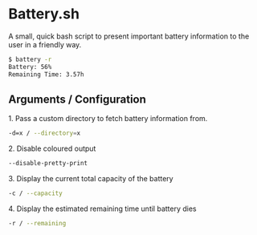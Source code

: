 Battery.sh
===
A small, quick bash script to present important battery information
to the user in a friendly way.

```bash
$ battery -r
Battery: 56%
Remaining Time: 3.57h
```

Arguments / Configuration
---

1\. Pass a custom directory to fetch battery information from.
```bash
-d=x / --directory=x
```


2\. Disable coloured output
```bash
--disable-pretty-print
```

3\. Display the current total capacity of the battery
```bash
-c / --capacity
```

4\. Display the estimated remaining time until battery dies
```bash
-r / --remaining
```
